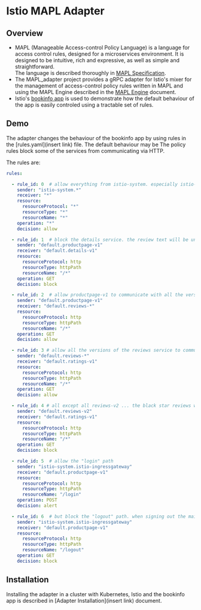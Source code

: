 # Istio MAPL Adapter 

## Overview

* MAPL (Manageable Access-control Policy Language) is a language for access control rules, designed for a microservices environment.
It is designed to be intuitive, rich and expressive, as well as simple and straightforward.  
The language is described thoroughly in [MAPL Specification](https://github.com/octarinesec/MAPL/tree/master/docs/MAPL_SPEC.md).  
* The MAPL_adapter project provides a gRPC adapter for Istio's mixer for the management of access-control policy rules written in MAPL and using the MAPL Engine described in the [MAPL Engine](https://github.com/octarinesec/MAPL/tree/master/docs/MAPL_ENGINE.md) document.
* Istio's [bookinfo app](https://istio.io/docs/examples/bookinfo/) is used to demonstrate how the default behaviour of the app is easily controled using a tractable set of rules.   
 
 
## Demo

The adapter changes the behaviour of the bookinfo app by using rules in the [rules.yaml](insert link) file.
The default behaviour may be 
The policy rules block some of the services from communicating via HTTP.
 
  
The  rules are:
```yaml
rules:

  - rule_id: 0  # allow everything from istio-system. especially istio-ingressgateway
    sender: "istio-system.*" 
    receiver: "*"
    resource:
      resourceProtocol: "*"
      resourceType: "*"
      resourceName: "*"
    operation: "*"
    decision: allow

  - rule_id: 1  # block the details service. the review text will be un-available
    sender: "default.productpage-v1"
    receiver: "default.details-v1"
    resource:
      resourceProtocol: http
      resourceType: httpPath
      resourceName: "/*"
    operation: GET
    decision: block

  - rule_id: 2  # allow productpage-v1 to communicate with all the versions of the reviews service
    sender: "default.productpage-v1"
    receiver: "default.reviews-*"
    resource:
      resourceProtocol: http
      resourceType: httpPath
      resourceName: "/*"
    operation: GET
    decision: allow

  - rule_id: 3 # allow all the versions of the reviews service to communicate with the ratings-v1 service
    sender: "default.reviews-*"
    receiver: "default.ratings-v1"
    resource:
      resourceProtocol: http
      resourceType: httpPath
      resourceName: "/*"
    operation: GET
    decision: allow

  - rule_id: 4 # all except all reviews-v2 ... the black star reviews will be un-available
    sender: "default.reviews-v2"
    receiver: "default.ratings-v1"
    resource:
      resourceProtocol: http
      resourceType: httpPath
      resourceName: "/*"
    operation: GET
    decision: block

  - rule_id: 5  # allow the "login" path
    sender: "istio-system.istio-ingressgateway"
    receiver: "default.productpage-v1"
    resource:
      resourceProtocol: http
      resourceType: httpPath
      resourceName: "/login"
    operation: POST
    decision: alert

  - rule_id: 6  # but block the "logout" path. when signing out the main page will be un-avialble
    sender: "istio-system.istio-ingressgateway"
    receiver: "default.productpage-v1"
    resource:
      resourceProtocol: http
      resourceType: httpPath
      resourceName: "/logout"
    operation: GET
    decision: block

``` 

## Installation

Installing the adapter in a cluster with Kubernetes, Istio and the bookinfo app is described in [Adapter Installation](insert link) document. 